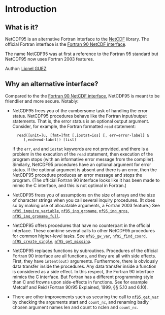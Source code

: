 # Introduction

## What is it?

NetCDF95 is an alternative Fortran interface to the
[NetCDF](http://www.unidata.ucar.edu/software/netcdf/index.html)
library. The official Fortran interface is the [Fortran 90 NetCDF
interface](https://www.unidata.ucar.edu/software/netcdf/docs-fortran/f90_The-NetCDF-Fortran-90-Interface-Guide.html).

The name NetCDF95 was at first a reference to the Fortran 95 standard
but NetCDF95 now uses Fortran 2003 features.

Author: [Lionel GUEZ](https://www.lmd.jussieu.fr/~lguez)

## Why an alternative interface?

Compared to the the [Fortran 90 NetCDF
interface](https://www.unidata.ucar.edu/software/netcdf/docs-fortran/f90_The-NetCDF-Fortran-90-Interface-Guide.html),
NetCDF95 is meant to be friendlier and more secure. Notably:

- NetCDF95 frees you of the cumbersome task of handling the error
  status.  NetCDF95 procedures behave like the Fortran input/output
  statements. That is, the error status is an optional output
  argument. Consider, for example, the Fortran formatted `read`
  statement:

		read([unit=]u, [fmt=]fmt [,iostat=ios] [, err=error-label] &
		   [,end=end-label]) [list]

	If the `err`, `end` and `iostat` keywords are not provided, and
	there is a problem in the execution of the `read` statement, then
	execution of the program stops (with an informative error message
	from the compiler). Similarly, NetCDF95 procedures have an
	optional argument for error status. If the optional argument is
	absent and there is an error, then the NetCDF95 procedure produces
	an error message and stops the program. (The official Fortran 90
	interface looks like it has been made to mimic the C interface,
	and this is not optimal in Fortran.)

- NetCDF95 frees you of assumptions on the size of arrays and the size
  of character strings when you call several inquiry procedures. (It
  does so by making use of allocatable arguments, a Fortran 2003
  feature.) See
  [`nf95_inquire_variable`](Detailed_content/variables.md),
  [`nf95_inq_grpname`](Detailed_content/groups.md),
  [`nf95_inq_grps`](Detailed_content/groups.md),
  [`nf95_inq_grpname_full`](Detailed_content/groups.md).
  
- NetCDF95 offers procedures that have no counterpart in the official
  interface. These combine several calls to other NetCDF95 procedures
  for common higher-level tasks. See
  [`nf95_gw_var`](Detailed_content/variables.md),
  [`nf95_find_coord`](Detailed_content/datasets.md),
  [`nf95_create_single`](Detailed_content/datasets.md),
  [`nf95_get_missing`](Detailed_content/attributes.md).
  
- NetCDF95 replaces functions by subroutines. Procedures of the
official Fortran 90 interface are all functions, and they are all with
side effects. First, they have `intent(out)` arguments. Furthermore,
there is obviously data transfer inside the procedures. Any data
transfer inside a function is considered as a side effect. In this
respect, the Fortran 90 interface mimics the C interface. But Fortran
has a different programming style than C and frowns upon side-effects
in functions. See for example Metcalf and Reid (Fortran 90/95
Explained, 1999, §§ 5.10 and 6.10).

- There are other improvements such as securing the call to
[`nf95_get_var`](Detailed_content/variables.md) by checking the
arguments start and `count_nc`, and renaming badly chosen argument
names len and count to nclen and `count_nc`.

  
